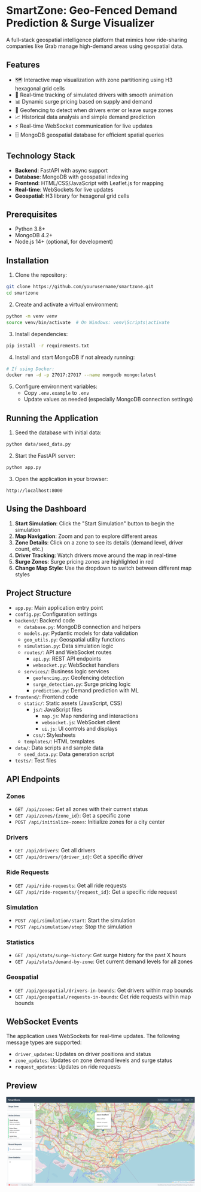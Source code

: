 # SmartZone: Geo-Fenced Demand Prediction & Surge Visualizer

A full-stack geospatial intelligence platform that mimics how ride-sharing companies like Grab manage high-demand areas using geospatial data.

## Features

- 🗺️ Interactive map visualization with zone partitioning using H3 hexagonal grid cells
- 🚗 Real-time tracking of simulated drivers with smooth animation
- 📊 Dynamic surge pricing based on supply and demand
- 🔔 Geofencing to detect when drivers enter or leave surge zones
- 📈 Historical data analysis and simple demand prediction
- ⚡ Real-time WebSocket communication for live updates
- 🗄️ MongoDB geospatial database for efficient spatial queries

## Technology Stack

- **Backend**: FastAPI with async support
- **Database**: MongoDB with geospatial indexing
- **Frontend**: HTML/CSS/JavaScript with Leaflet.js for mapping
- **Real-time**: WebSockets for live updates
- **Geospatial**: H3 library for hexagonal grid cells

## Prerequisites

- Python 3.8+
- MongoDB 4.2+
- Node.js 14+ (optional, for development)

## Installation

1. Clone the repository:
```bash
git clone https://github.com/yourusername/smartzone.git
cd smartzone
```

2. Create and activate a virtual environment:
```bash
python -m venv venv
source venv/bin/activate  # On Windows: venv\Scripts\activate
```

3. Install dependencies:
```bash
pip install -r requirements.txt
```

4. Install and start MongoDB if not already running:
```bash
# If using Docker:
docker run -d -p 27017:27017 --name mongodb mongo:latest
```

5. Configure environment variables:
   - Copy `.env.example` to `.env`
   - Update values as needed (especially MongoDB connection settings)

## Running the Application

1. Seed the database with initial data:
```bash
python data/seed_data.py
```

2. Start the FastAPI server:
```bash
python app.py
```

3. Open the application in your browser:
```
http://localhost:8000
```

## Using the Dashboard

1. **Start Simulation**: Click the "Start Simulation" button to begin the simulation
2. **Map Navigation**: Zoom and pan to explore different areas
3. **Zone Details**: Click on a zone to see its details (demand level, driver count, etc.)
4. **Driver Tracking**: Watch drivers move around the map in real-time
5. **Surge Zones**: Surge pricing zones are highlighted in red
6. **Change Map Style**: Use the dropdown to switch between different map styles

## Project Structure

- `app.py`: Main application entry point
- `config.py`: Configuration settings
- `backend/`: Backend code
  - `database.py`: MongoDB connection and helpers
  - `models.py`: Pydantic models for data validation
  - `geo_utils.py`: Geospatial utility functions
  - `simulation.py`: Data simulation logic
  - `routes/`: API and WebSocket routes
    - `api.py`: REST API endpoints
    - `websocket.py`: WebSocket handlers
  - `services/`: Business logic services
    - `geofencing.py`: Geofencing detection
    - `surge_detection.py`: Surge pricing logic
    - `prediction.py`: Demand prediction with ML
- `frontend/`: Frontend code
  - `static/`: Static assets (JavaScript, CSS)
    - `js/`: JavaScript files
      - `map.js`: Map rendering and interactions
      - `websocket.js`: WebSocket client
      - `ui.js`: UI controls and displays
    - `css/`: Stylesheets
  - `templates/`: HTML templates
- `data/`: Data scripts and sample data
  - `seed_data.py`: Data generation script
- `tests/`: Test files

## API Endpoints

### Zones

- `GET /api/zones`: Get all zones with their current status
- `GET /api/zones/{zone_id}`: Get a specific zone
- `POST /api/initialize-zones`: Initialize zones for a city center

### Drivers

- `GET /api/drivers`: Get all drivers
- `GET /api/drivers/{driver_id}`: Get a specific driver

### Ride Requests

- `GET /api/ride-requests`: Get all ride requests
- `GET /api/ride-requests/{request_id}`: Get a specific ride request

### Simulation

- `POST /api/simulation/start`: Start the simulation
- `POST /api/simulation/stop`: Stop the simulation

### Statistics

- `GET /api/stats/surge-history`: Get surge history for the past X hours
- `GET /api/stats/demand-by-zone`: Get current demand levels for all zones

### Geospatial

- `GET /api/geospatial/drivers-in-bounds`: Get drivers within map bounds
- `GET /api/geospatial/requests-in-bounds`: Get ride requests within map bounds

## WebSocket Events

The application uses WebSockets for real-time updates. The following message types are supported:

- `driver_updates`: Updates on driver positions and status
- `zone_updates`: Updates on zone demand levels and surge status
- `request_updates`: Updates on ride requests

## Preview

![Preview](img.png)